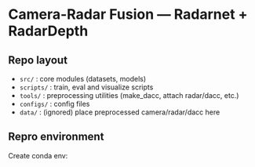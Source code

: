 # Camera-Radar Fusion — Radarnet + RadarDepth

## Repo layout
- `src/`        : core modules (datasets, models)
- `scripts/`    : train, eval and visualize scripts
- `tools/`      : preprocessing utilities (make_dacc, attach radar/dacc, etc.)
- `configs/`    : config files
- `data/`       : (ignored) place preprocessed camera/radar/dacc here

## Repro environment
Create conda env:
